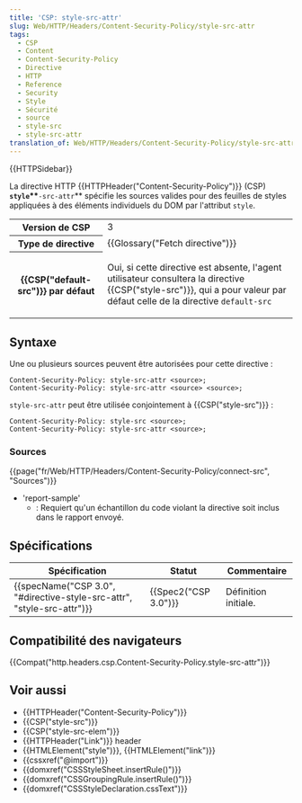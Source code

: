 ```yaml
---
title: 'CSP: style-src-attr'
slug: Web/HTTP/Headers/Content-Security-Policy/style-src-attr
tags:
  - CSP
  - Content
  - Content-Security-Policy
  - Directive
  - HTTP
  - Reference
  - Security
  - Style
  - Sécurité
  - source
  - style-src
  - style-src-attr
translation_of: Web/HTTP/Headers/Content-Security-Policy/style-src-attr
---
```

{{HTTPSidebar}}

La directive HTTP {{HTTPHeader("Content-Security-Policy")}} (CSP) **`style`\*\***`-src-attr`\*\* spécifie les sources valides pour des feuilles de styles appliquées à des éléments individuels du DOM par l'attribut `style`.

<table class="properties">
  <tbody>
    <tr>
      <th scope="row">Version de CSP</th>
      <td>3</td>
    </tr>
    <tr>
      <th scope="row">Type de directive</th>
      <td>{{Glossary("Fetch directive")}}</td>
    </tr>
    <tr>
      <th scope="row">{{CSP("default-src")}} par défaut</th>
      <td>
        <p>
          Oui, si cette directive est absente, l'agent utilisateur consultera la
          directive {{CSP("style-src")}}, qui a pour valeur par défaut
          celle de la directive <code>default-src</code>
        </p>
      </td>
    </tr>
  </tbody>
</table>

## Syntaxe

Une ou plusieurs sources peuvent être autorisées pour cette directive :

    Content-Security-Policy: style-src-attr <source>;
    Content-Security-Policy: style-src-attr <source> <source>;

`style-src-attr` peut être utilisée conjointement à {{CSP("style-src")}} :

    Content-Security-Policy: style-src <source>;
    Content-Security-Policy: style-src-attr <source>;

### Sources

{{page("fr/Web/HTTP/Headers/Content-Security-Policy/connect-src", "Sources")}}

- 'report-sample'
  - : Requiert qu'un échantillon du code violant la directive soit inclus dans le rapport envoyé.

## Spécifications

| Spécification                                                                                | Statut                       | Commentaire          |
| -------------------------------------------------------------------------------------------- | ---------------------------- | -------------------- |
| {{specName("CSP 3.0", "#directive-style-src-attr", "style-src-attr")}} | {{Spec2("CSP 3.0")}} | Définition initiale. |

## Compatibilité des navigateurs

{{Compat("http.headers.csp.Content-Security-Policy.style-src-attr")}}

## Voir aussi

- {{HTTPHeader("Content-Security-Policy")}}
- {{CSP("style-src")}}
- {{CSP("style-src-elem")}}
- {{HTTPHeader("Link")}} header
- {{HTMLElement("style")}}, {{HTMLElement("link")}}
- {{cssxref("@import")}}
- {{domxref("CSSStyleSheet.insertRule()")}}
- {{domxref("CSSGroupingRule.insertRule()")}}
- {{domxref("CSSStyleDeclaration.cssText")}}

